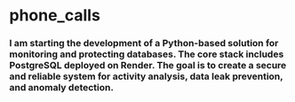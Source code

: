 # phone_calls
### I am starting the development of a Python-based solution for monitoring and protecting databases. The core stack includes PostgreSQL deployed on Render. The goal is to create a secure and reliable system for activity analysis, data leak prevention, and anomaly detection.
